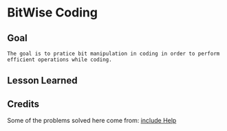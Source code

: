 # BitWise Coding

## Goal

```
The goal is to pratice bit manipulation in coding in order to perform efficient operations while coding.
```

## Lesson Learned

## Credits

Some of the problems solved here come from: [include Help](https://www.includehelp.com/c-programs/c-programs-bitwise-programs-and-solutions.aspx)
